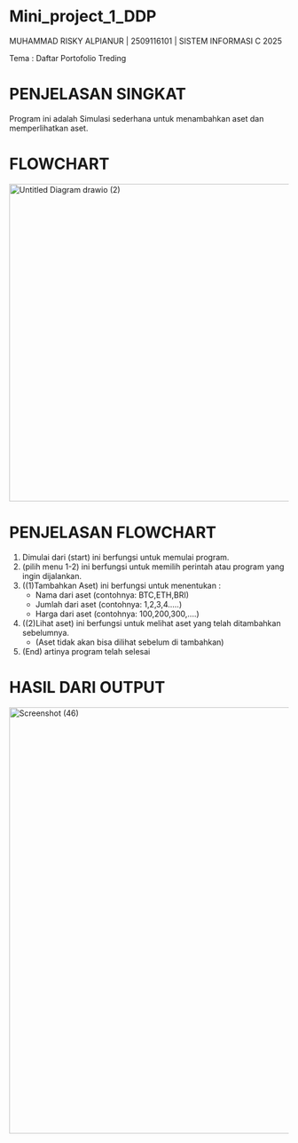 # Mini_project_1_DDP
MUHAMMAD RISKY ALPIANUR | 2509116101 | SISTEM INFORMASI C 2025

Tema  : Daftar Portofolio Treding

# PENJELASAN SINGKAT
Program ini adalah Simulasi sederhana untuk menambahkan aset dan memperlihatkan aset.


# FLOWCHART
<img width="817" height="572" alt="Untitled Diagram drawio (2)" src="https://github.com/user-attachments/assets/40b2ce23-e56e-4a7d-916c-60e66d5d608c" />

# PENJELASAN FLOWCHART
1. Dimulai dari (start) ini berfungsi untuk memulai program.
2. (pilih menu 1-2) ini berfungsi untuk memilih perintah atau program yang ingin dijalankan.
3. ((1)Tambahkan Aset) ini berfungsi untuk menentukan :
   - Nama dari aset (contohnya: BTC,ETH,BRI)
   - Jumlah dari aset (contohnya: 1,2,3,4.....)
   - Harga dari aset (contohnya: 100,200,300,....)
4. ((2)Lihat aset) ini berfungsi untuk  melihat aset yang telah ditambahkan sebelumnya.
   - (Aset tidak akan bisa dilihat sebelum di tambahkan)
5. (End) artinya program telah selesai

# HASIL DARI OUTPUT
<img width="1366" height="768" alt="Screenshot (46)" src="https://github.com/user-attachments/assets/8986ebfa-3f9c-4e90-a8ae-27b9a6aae34c" />
